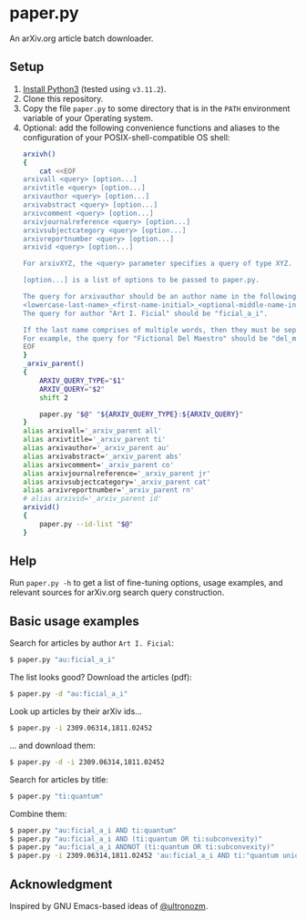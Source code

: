 # paper.py
An arXiv.org article batch downloader.

## Setup
1. [Install Python3](https://www.python.org/downloads/) (tested using `v3.11.2`).
2. Clone this repository.
3. Copy the file `paper.py` to some directory that is in the `PATH` environment variable
   of your Operating system.
4. Optional: add the following convenience functions and aliases to the configuration of your POSIX-shell-compatible OS shell:
   ```sh
   arxivh()
   {
       cat <<EOF
   arxivall <query> [option...]
   arxivtitle <query> [option...]
   arxivauthor <query> [option...]
   arxivabstract <query> [option...]
   arxivcomment <query> [option...]
   arxivjournalreference <query> [option...]
   arxivsubjectcategory <query> [option...]
   arxivreportnumber <query> [option...]
   arxivid <query> [option...]
   
   For arxivXYZ, the <query> parameter specifies a query of type XYZ.
   
   [option...] is a list of options to be passed to paper.py.
   
   The query for arxivauthor should be an author name in the following form:
   <lowercase-last-name>_<first-name-initial>_<optional-middle-name-initial>
   The query for author "Art I. Ficial" should be "ficial_a_i".
   
   If the last name comprises of multiple words, then they must be separated by underscores.
   For example, the query for "Fictional Del Maestro" should be "del_maestro_f".
   EOF
   }
   _arxiv_parent()
   {
       ARXIV_QUERY_TYPE="$1"
       ARXIV_QUERY="$2"
       shift 2
   
       paper.py "$@" "${ARXIV_QUERY_TYPE}:${ARXIV_QUERY}"
   }
   alias arxivall='_arxiv_parent all'
   alias arxivtitle='_arxiv_parent ti'
   alias arxivauthor='_arxiv_parent au'
   alias arxivabstract='_arxiv_parent abs'
   alias arxivcomment='_arxiv_parent co'
   alias arxivjournalreference='_arxiv_parent jr'
   alias arxivsubjectcategory='_arxiv_parent cat'
   alias arxivreportnumber='_arxiv_parent rn'
   # alias arxivid='_arxiv_parent id'
   arxivid()
   {
       paper.py --id-list "$@"
   }
   ```

## Help
Run `paper.py -h` to get a list of fine-tuning options, usage examples, and relevant sources for arXiv.org search query construction.

## Basic usage examples
Search for articles by author `Art I. Ficial`:
```sh
$ paper.py "au:ficial_a_i"
```

The list looks good? Download the articles (pdf):
```sh
$ paper.py -d "au:ficial_a_i"
```

Look up articles by their arXiv ids...
```sh
$ paper.py -i 2309.06314,1811.02452
```

... and download them:
```sh
$ paper.py -d -i 2309.06314,1811.02452
```

Search for articles by title:
```sh
$ paper.py "ti:quantum"
```

Combine them:
```sh
$ paper.py "au:ficial_a_i AND ti:quantum"
$ paper.py "au:ficial_a_i AND (ti:quantum OR ti:subconvexity)"
$ paper.py "au:ficial_a_i ANDNOT (ti:quantum OR ti:subconvexity)"
$ paper.py -i 2309.06314,1811.02452 'au:ficial_a_i AND ti:"quantum unique ergodicity"'
```

## Acknowledgment
Inspired by GNU Emacs-based ideas of [@ultronozm](https://github.com/ultronozm).
